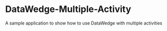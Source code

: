 # DataWedge-Multiple-Activity
A sample application to show how to use DataWedge with multiple activities
